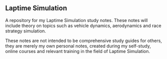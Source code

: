 Laptime Simulation
--------------------------------------------------------------------------------------------------------------------------------------------------------------------------------------------------------------------------
A repository for my Laptime Simulation study notes. These notes will include theory on topics such as vehicle dynamics, aerodynamics and race strategy simulation.

These notes are not intended to be comprehensive study guides for others, they are merely my own personal notes, created during my self-study, online courses and relevant training in the field of Laptime Simulation.

